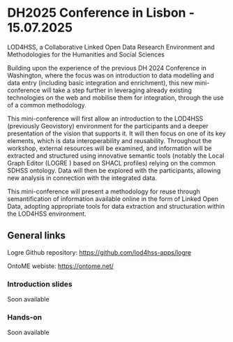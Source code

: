 # DH2025 Conference in Lisbon - 15.07.2025

LOD4HSS, a Collaborative Linked Open Data Research Environment and Methodologies for the Humanities and Social Sciences

Building upon the experience of the previous DH 2024 Conference in Washington, where the focus was on introduction to data modelling and data entry (including basic integration and enrichment), this new mini-conference will take a step further in leveraging already existing technologies on the web and mobilise them for integration, through the use of a common methodology.

This mini-conference will first allow an introduction to the LOD4HSS (previously Geovistory) environment for the participants and a deeper presentation of the vision that supports it. It will then focus on one of its key elements, which is data interoperability and reusability. Throughout the workshop, external resources will be examined, and information will be extracted and structured using innovative semantic tools (notably the Local Graph Editor (LOGRE ) based on SHACL profiles) relying on the common SDHSS ontology. Data will then be explored with the participants, allowing new analysis in connection with the integrated data.

This mini-conference will present a methodology for reuse through semantification of information available online in the form of Linked Open Data, adopting appropriate tools for data extraction and structuration within the LOD4HSS environment.


## General links

Logre Github repository: <https://github.com/lod4hss-apps/logre>

OntoME webiste: <https://ontome.net/>


### Introduction slides

Soon available

### Hands-on

Soon available